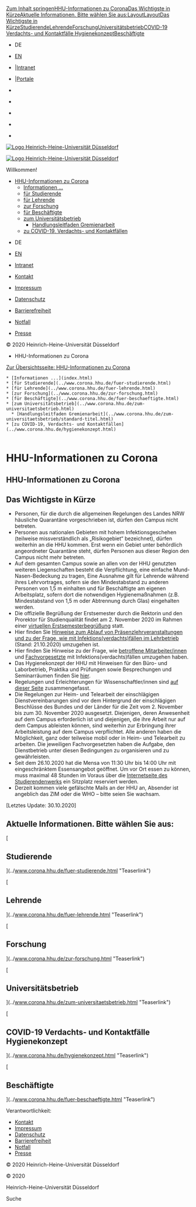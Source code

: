 [Zum Inhalt springen](index.html#content)[HHU-Informationen zu
Corona](index.html#c438623)[Das Wichtigste in
Kürze](index.html#c438625)[Aktuelle Informationen. Bitte wählen Sie
aus:](index.html#c438626)[Layout](index.html#c438630)[Layout](index.html#c438636)[Das
Wichtigste in
Kürze](index.html#c438624)[Studierende](index.html#c450914)[Lehrende](index.html#c452734)[Forschung](index.html#c452752)[Universitätsbetrieb](index.html#c452848)[COVID-19
Verdachts- und Kontaktfälle
Hygienekonzept](index.html#c452849)[Beschäftigte](index.html#c452753)

  * DE
  * [EN](../www.corona.hhu.de/en/index.html)
  * |[Intranet](https://www.mitarbeiter.hhu.de/ "Intranet")
  * |[Portale](https://portale.uni-duesseldorf.de "Portale")

  * [](https://www.facebook.com/HHU.de/ "Facebook")
  * [](https://www.linkedin.com/school/heinrich-heine-universitat-dusseldorf/ "LinkedIn")
  * [](https://www.youtube.com/channel/UCz78Aka2Ukfo2S5KfXApTiw "YouTube")
  * [](https://twitter.com/HHU_de "Twitter")
  * [](https://www.instagram.com/hhu_de/ "Instagram")

[![Logo Heinrich-Heine-Universität
Düsseldorf](https://www.corona.hhu.de/typo3conf/ext/wiminno/Resources/Public/img/hhu_logo.png)](https://www.hhu.de/)

[![Logo Heinrich-Heine-Universität
Düsseldorf](https://www.corona.hhu.de/typo3conf/ext/wiminno/Resources/Public/img/hhu_logo_mobil.png)](https://www.hhu.de)

Willkommen!

  * [HHU-Informationen zu Corona](index.html)
    * [Informationen ...](index.html)
    * [für Studierende](../www.corona.hhu.de/fuer-studierende.html)
    * [für Lehrende](../www.corona.hhu.de/fuer-lehrende.html)
    * [zur Forschung](../www.corona.hhu.de/zur-forschung.html)
    * [für Beschäftigte](../www.corona.hhu.de/fuer-beschaeftigte.html)
    * [zum Universitätsbetrieb](../www.corona.hhu.de/zum-universitaetsbetrieb.html)
      * [Handlungsleitfaden Gremienarbeit](../www.corona.hhu.de/zum-universitaetsbetrieb/standard-titel.html)
    * [zu COVID-19, Verdachts- und Kontaktfällen](../www.corona.hhu.de/hygienekonzept.html)

[](https://www.facebook.com/HHU.de/ "Facebook")
[](https://www.linkedin.com/school/heinrich-heine-universitat-dusseldorf/
"LinkedIn") [](https://www.youtube.com/channel/UCz78Aka2Ukfo2S5KfXApTiw
"YouTube") [](https://twitter.com/HHU_de "Twitter")
[](https://www.instagram.com/hhu_de/ "Instagram")

  * DE
  * [EN](../www.corona.hhu.de/en/index.html)
  * [Intranet](https://www.mitarbeiter.hhu.de/)

  * [Kontakt](https://www.hhu.de/die-hhu/kontakt-und-services)
  * [Impressum](https://www.hhu.de/impressum)
  * [Datenschutz](https://www.hhu.de/datenschutzerklaerung)
  * [Barrierefreiheit](https://www.hhu.de/erklaerung-zur-barrierefreiheit)
  * [Notfall](https://www.hhu.de/notfall-1)
  * [ Presse](https://www.hhu.de/die-hhu/presse-und-marketing/presse-ansprechpartner/innen)

© 2020 Heinrich-Heine-Universität Düsseldorf

  * HHU-Informationen zu Corona

[Zur Übersichtsseite: HHU-Informationen zu Corona](index.html)

    * [Informationen ...](index.html)
    * [für Studierende](../www.corona.hhu.de/fuer-studierende.html)
    * [für Lehrende](../www.corona.hhu.de/fuer-lehrende.html)
    * [zur Forschung](../www.corona.hhu.de/zur-forschung.html)
    * [für Beschäftigte](../www.corona.hhu.de/fuer-beschaeftigte.html)
    * [zum Universitätsbetrieb](../www.corona.hhu.de/zum-universitaetsbetrieb.html)
      * [Handlungsleitfaden Gremienarbeit](../www.corona.hhu.de/zum-universitaetsbetrieb/standard-titel.html)
    * [zu COVID-19, Verdachts- und Kontaktfällen](../www.corona.hhu.de/hygienekonzept.html)

![](data:image/gif;base64,R0lGODlhAQABAAAAACwAAAAAAQABAAA=)

# HHU-Informationen zu Corona

## HHU-Informationen zu Corona

## Das Wichtigste in Kürze

  * Personen, für die durch die allgemeinen Regelungen des Landes NRW häusliche Quarantäne vorgeschrieben ist, dürfen den Campus nicht betreten.
  * Personen aus nationalen Gebieten mit hohem Infektionsgeschehen (teilweise missverständlich als „Risikogebiet“ bezeichnet), dürfen weiterhin an die HHU kommen. Erst wenn ein Gebiet unter behördlich angeordneter Quarantäne steht, dürfen Personen aus dieser Region den Campus nicht mehr betreten.
  * Auf dem gesamten Campus sowie an allen von der HHU genutzten weiteren Liegenschaften besteht die Verpflichtung, eine einfache Mund-Nasen-Bedeckung zu tragen, Eine Ausnahme gilt für Lehrende während ihres Lehrvortrages, sofern sie den Mindestabstand zu anderen Personen von 1,5 m einhalten und für Beschäftigte am eigenen Arbeitsplatz, sofern dort die notwendigen Hygienemaßnahmen (z.B. Mindestabstand von 1,5 m oder Abtrennung durch Glas) eingehalten werden.
  * Die offizielle Begrüßung der Erstsemester durch die Rektorin und den Prorektor für Studienqualität findet am 2\. November 2020 im Rahmen einer [virtuellen Erstsemesterbegrüßung](https://hhu.expo-ip.com/) statt.
  * Hier finden Sie [ Hinweise zum Ablauf von Präsenzlehrveranstaltungen und zu der Frage, wie mit Infektions(verdachts)fällen im Lehrbetrieb](https://www.corona.hhu.de/fileadmin/redaktion/Oeffentliche_Medien/Presse/Pressemeldungen/Dokumente/Coronavirus_2020/Handreichung_Lehre_WS2021_21.10.2020_01.pdf) (Stand: 21.10.2020) umzugehen ist.
  * Hier finden Sie Hinweise zu der Frage, wie [ betroffene Mitarbeiter/innen](https://www.corona.hhu.de/fileadmin/redaktion/Oeffentliche_Medien/Presse/Pressemeldungen/Dokumente/Coronavirus_2020/Hygienekonzept/Merkblatt_Umgang_mit_Verdachts-_und_Infektionsfaellen_2020-10-06.pdf) und [ Fachvorgesetzte](https://www.corona.hhu.de/fileadmin/redaktion/Oeffentliche_Medien/Presse/Pressemeldungen/Dokumente/Coronavirus_2020/Hinweise_fuer_Fachvorgesetzte_Infektions-_und_Kontaktfaelle_2020-10-06.pdf) mit Infektions(verdachts)fällen umzugehen haben.
  * Das Hygienekonzept der HHU mit Hinweisen für den Büro- und Laborbetrieb, Praktika und Prüfungen sowie Besprechungen und Seminarräumen finden Sie [hier](../www.corona.hhu.de/hygienekonzept.html#c453066).
  * Regelungen und Erleichterungen für Wissenschaftler/innen sind [auf dieser Seite](../www.corona.hhu.de/fuer-beschaeftigte.html#c452970) zusammengefasst.
  * Die Regelungen zur Heim- und Telearbeit der einschlägigen Dienstvereinbarungen sind vor dem Hintergrund der einschlägigen Beschlüsse des Bundes und der Länder für die Zeit vom 2\. November bis zum 30. November 2020 ausgesetzt. Diejenigen, deren Anwesenheit auf dem Campus erforderlich ist und diejenigen, die ihre Arbeit nur auf dem Campus ableisten können, sind weiterhin zur Erbringung ihrer Arbeitsleistung auf dem Campus verpflichtet. Alle anderen haben die Möglichkeit, ganz oder teilweise mobil oder in Heim- und Telearbeit zu arbeiten. Die jeweiligen Fachvorgesetzten haben die Aufgabe, den Dienstbetrieb unter diesen Bedingungen zu organisieren und zu gewährleisten.
  * Seit dem 26.10.2020 hat die Mensa von 11:30 Uhr bis 14:00 Uhr mit eingeschränktem Essensangebot geöffnet. Um vor Ort essen zu können, muss maximal 48 Stunden im Voraus über die [Internetseite des Studierendenwerks](https://www.stw-d.de/) ein Sitzplatz reserviert werden.
  * Derzeit kommen viele gefälschte Mails an der HHU an, Absender ist angeblich das ZIM oder die WHO – bitte seien Sie wachsam.  
  
[Letztes Update: 30.10.2020]

## Aktuelle Informationen. Bitte wählen Sie aus:

[

## Studierende









](../www.corona.hhu.de/fuer-studierende.html "Teaserlink")

[

## Lehrende

](../www.corona.hhu.de/fuer-lehrende.html "Teaserlink")

[

## Forschung

](../www.corona.hhu.de/zur-forschung.html "Teaserlink")

[

## Universitätsbetrieb

](../www.corona.hhu.de/zum-universitaetsbetrieb.html "Teaserlink")

[

## COVID-19 Verdachts- und Kontaktfälle Hygienekonzept

](../www.corona.hhu.de/hygienekonzept.html "Teaserlink")

[

## Beschäftigte

](../www.corona.hhu.de/fuer-beschaeftigte.html "Teaserlink")

Verantwortlichkeit:

  * [Kontakt](https://www.hhu.de/die-hhu/kontakt-und-services)
  * [Impressum](https://www.hhu.de/impressum)
  * [Datenschutz](https://www.hhu.de/datenschutzerklaerung)
  * [Barrierefreiheit](https://www.hhu.de/erklaerung-zur-barrierefreiheit)
  * [Notfall](https://www.hhu.de/notfall-1)
  * [ Presse](https://www.hhu.de/die-hhu/presse-und-marketing/presse-ansprechpartner/innen)

© 2020 Heinrich-Heine-Universität Düsseldorf

© 2020

Heinrich-Heine-Universität Düsseldorf

[](https://www.facebook.com/HHU.de/ "Facebook")
[](https://www.linkedin.com/school/heinrich-heine-universitat-dusseldorf/
"LinkedIn") [](https://www.youtube.com/channel/UCz78Aka2Ukfo2S5KfXApTiw
"YouTube") [](https://twitter.com/HHU_de "Twitter")
[](https://www.instagram.com/hhu_de/ "Instagram")

Suche

